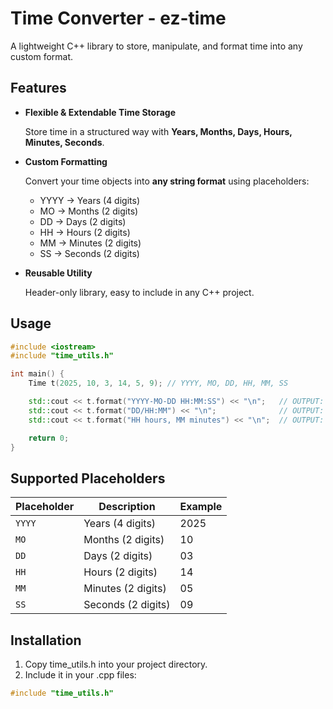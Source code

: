# Time Converter - ez-time
A lightweight C++ library to store, manipulate, and format time into any custom format.

## Features
- **Flexible & Extendable Time Storage**
  
  Store time in a structured way with **Years, Months, Days, Hours, Minutes, Seconds**.

- **Custom Formatting**
  
  Convert your time objects into **any string format** using placeholders:

  - YYYY → Years (4 digits)
  - MO → Months (2 digits)
  - DD → Days (2 digits)
  - HH → Hours (2 digits)
  - MM → Minutes (2 digits)
  - SS → Seconds (2 digits)

- **Reusable Utility**
  
  Header-only library, easy to include in any C++ project.

## Usage

```cpp
#include <iostream>
#include "time_utils.h"

int main() {
    Time t(2025, 10, 3, 14, 5, 9); // YYYY, MO, DD, HH, MM, SS

    std::cout << t.format("YYYY-MO-DD HH:MM:SS") << "\n";   // OUTPUT: 2025-10-03 14:05:09
    std::cout << t.format("DD/HH:MM") << "\n";              // OUTPUT: 03/14:05
    std::cout << t.format("HH hours, MM minutes") << "\n";  // OUTPUT: 14 hours, 05 minutes

    return 0;
}

```
## Supported Placeholders

| Placeholder | Description        | Example |
| ----------- | ------------------ | ------- |
| `YYYY`      | Years (4 digits)   | 2025    |
| `MO`        | Months (2 digits)  | 10      |
| `DD`        | Days (2 digits)    | 03      |
| `HH`        | Hours (2 digits)   | 14      |
| `MM`        | Minutes (2 digits) | 05      |
| `SS`        | Seconds (2 digits) | 09      |


## Installation
1. Copy time_utils.h into your project directory.
2. Include it in your .cpp files:
```cpp
#include "time_utils.h"
```
